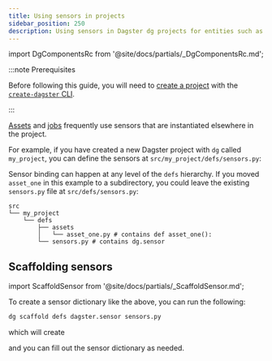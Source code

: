 ```yaml
---
title: Using sensors in projects
sidebar_position: 250
description: Using sensors in Dagster dg projects for entities such as assets and jobs.
---
```


import DgComponentsRc from '@site/docs/partials/\_DgComponentsRc.md';

<DgComponentsRc />

:::note Prerequisites

Before following this guide, you will need to [create a project](/guides/build/projects/creating-a-new-project) with the [`create-dagster` CLI](/api/dg/create-dagster).

:::

[Assets](/guides/build/assets) and [jobs](/guides/build/jobs) frequently use sensors that are instantiated elsewhere in the project.

For example, if you have created a new Dagster project with `dg` called `my_project`, you can define the sensors at `src/my_project/defs/sensors.py`:

Sensor binding can happen at any level of the `defs` hierarchy. If you moved `asset_one` in this example to a subdirectory, you could leave the existing `sensors.py` file at `src/defs/sensors.py`:

```
src
└── my_project
    └── defs
        ├── assets
        │   └── asset_one.py # contains def asset_one():
        └── sensors.py # contains dg.sensor
```

## Scaffolding sensors

import ScaffoldSensor from '@site/docs/partials/\_ScaffoldSensor.md';

<ScaffoldSensor />

To create a sensor dictionary like the above, you can run the following:

```bash
dg scaffold defs dagster.sensor sensors.py
```

which will create

<CodeExample path="docs_snippets/docs_snippets/concepts/automate/scaffolded-sensor-defs.py" title="src/<project_name>/defs/sensors.py" />

and you can fill out the sensor dictionary as needed.